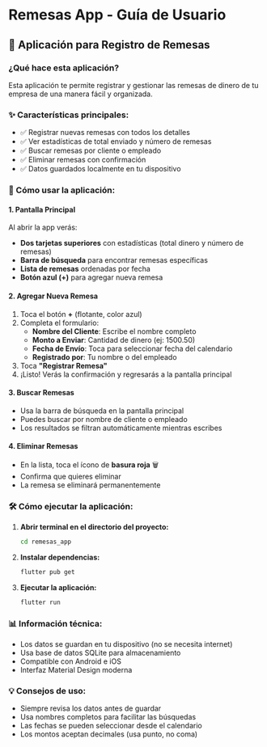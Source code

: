 # Remesas App - Guía de Usuario

## 📱 Aplicación para Registro de Remesas

### ¿Qué hace esta aplicación?
Esta aplicación te permite registrar y gestionar las remesas de dinero de tu empresa de una manera fácil y organizada.

### ✨ Características principales:
- ✅ Registrar nuevas remesas con todos los detalles
- ✅ Ver estadísticas de total enviado y número de remesas
- ✅ Buscar remesas por cliente o empleado
- ✅ Eliminar remesas con confirmación
- ✅ Datos guardados localmente en tu dispositivo

### 🚀 Cómo usar la aplicación:

#### 1. Pantalla Principal
Al abrir la app verás:
- **Dos tarjetas superiores** con estadísticas (total dinero y número de remesas)
- **Barra de búsqueda** para encontrar remesas específicas
- **Lista de remesas** ordenadas por fecha
- **Botón azul (+)** para agregar nueva remesa

#### 2. Agregar Nueva Remesa
1. Toca el botón **+** (flotante, color azul)
2. Completa el formulario:
   - **Nombre del Cliente**: Escribe el nombre completo
   - **Monto a Enviar**: Cantidad de dinero (ej: 1500.50)
   - **Fecha de Envío**: Toca para seleccionar fecha del calendario
   - **Registrado por**: Tu nombre o del empleado
3. Toca **"Registrar Remesa"**
4. ¡Listo! Verás la confirmación y regresarás a la pantalla principal

#### 3. Buscar Remesas
- Usa la barra de búsqueda en la pantalla principal
- Puedes buscar por nombre de cliente o empleado
- Los resultados se filtran automáticamente mientras escribes

#### 4. Eliminar Remesas
- En la lista, toca el ícono de **basura roja** 🗑️
- Confirma que quieres eliminar
- La remesa se eliminará permanentemente

### 🛠️ Cómo ejecutar la aplicación:

1. **Abrir terminal en el directorio del proyecto:**
   ```bash
   cd remesas_app
   ```

2. **Instalar dependencias:**
   ```bash
   flutter pub get
   ```

3. **Ejecutar la aplicación:**
   ```bash
   flutter run
   ```

### 📊 Información técnica:
- Los datos se guardan en tu dispositivo (no se necesita internet)
- Usa base de datos SQLite para almacenamiento
- Compatible con Android e iOS
- Interfaz Material Design moderna

### 💡 Consejos de uso:
- Siempre revisa los datos antes de guardar
- Usa nombres completos para facilitar las búsquedas
- Las fechas se pueden seleccionar desde el calendario
- Los montos aceptan decimales (usa punto, no coma)
